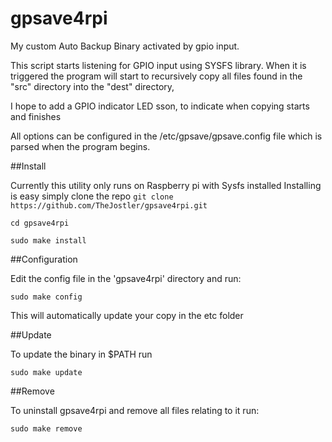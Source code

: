 # gpsave4rpi
My custom Auto Backup Binary activated by gpio input.

This script starts listening for GPIO input using SYSFS library.
When it is triggered the program will start to recursively copy all files found in the "src" directory into the "dest"
directory, 

I hope to add a GPIO indicator LED sson, to indicate when copying starts and finishes

All options can be configured in the /etc/gpsave/gpsave.config file which is parsed when the program begins.

##Install

Currently this utility only runs on Raspberry pi with Sysfs installed
Installing is easy simply clone the repo
```git clone https://github.com/TheJostler/gpsave4rpi.git```

```cd gpsave4rpi```

```sudo make install```

##Configuration

Edit the config file in the 'gpsave4rpi' directory and run:

```sudo make config```

This will automatically update your copy in the etc folder

##Update

To update the binary in $PATH run

```sudo make update```

##Remove

To uninstall gpsave4rpi and remove all files relating to it run:

```sudo make remove```

